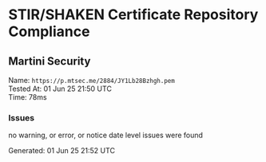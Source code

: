 # STIR/SHAKEN Certificate Repository Compliance

## Martini Security

Name: `https://p.mtsec.me/2884/JY1Lb28Bzhgh.pem`\
Tested At: 01 Jun 25 21:50 UTC\
Time: 78ms

### Issues

no warning, or error, or notice date level issues were found

Generated: 01 Jun 25 21:52 UTC
